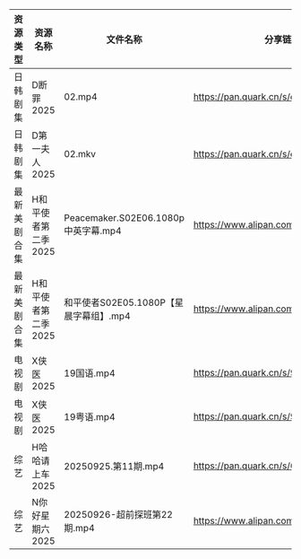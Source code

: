 | 资源类型   | 资源名称         | 文件名称                            | 分享链接                                 | 更新时间                |
| ------ | ------------ | ------------------------------- | ------------------------------------ | ------------------- |
| 日韩剧集   | D断罪2025      | 02.mp4                          | https://pan.quark.cn/s/d45212db96e7  | 2025-09-26 16:14:38 |
| 日韩剧集   | D第一夫人2025    | 02.mkv                          | https://pan.quark.cn/s/e10ea3db461f  | 2025-09-26 01:14:50 |
| 最新美剧合集 | H和平使者第二季2025 | Peacemaker.S02E06.1080p中英字幕.mp4 | https://www.alipan.com/s/5Gf8XwFvkUq | 2025-09-26 15:58:31 |
| 最新美剧合集 | H和平使者第二季2025 | 和平使者S02E05.1080P【星晨字幕组】.mp4     | https://www.alipan.com/s/5Gf8XwFvkUq | 2025-09-26 12:58:29 |
| 电视剧    | X侠医2025      | 19国语.mp4                        | https://pan.quark.cn/s/9e02baaca836  | 2025-09-26 10:22:54 |
| 电视剧    | X侠医2025      | 19粤语.mp4                        | https://pan.quark.cn/s/9e02baaca836  | 2025-09-26 10:22:50 |
| 综艺     | H哈哈请上车2025   | 20250925.第11期.mp4               | https://pan.quark.cn/s/6a88287d5483  | 2025-09-26 10:15:29 |
| 综艺     | N你好星期六2025   | 20250926-超前探班第22期.mp4           | https://www.alipan.com/s/g3wrHTFCcWV | 2025-09-26 13:59:15 |
